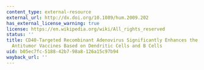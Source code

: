 ```yaml
---
content_type: external-resource
external_url: http://dx.doi.org/10.1089/hum.2009.202
has_external_license_warning: true
license: https://en.wikipedia.org/wiki/All_rights_reserved
status: ''
title: CD40-Targeted Recombinant Adenovirus Significantly Enhances the Efficacy of
  Antitumor Vaccines Based on Dendritic Cells and B Cells
uid: b05ec7fc-5188-42b7-98a8-126a15c97b94
wayback_url: ''
---
```

